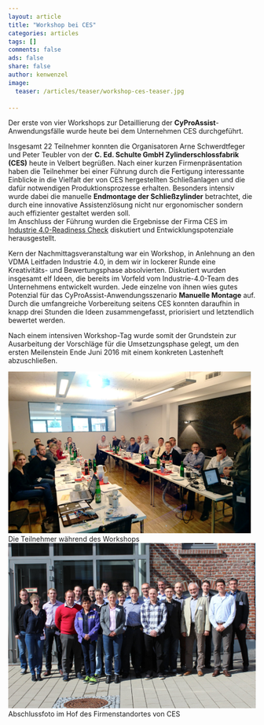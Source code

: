 ```yaml
---
layout: article
title: "Workshop bei CES"
categories: articles
tags: []
comments: false
ads: false
share: false
author: kenwenzel
image:
  teaser: /articles/teaser/workshop-ces-teaser.jpg

---
```

Der erste von vier Workshops zur Detaillierung der **CyProAssist**-Anwendungsfälle wurde heute bei dem Unternehmen CES durchgeführt.

Insgesamt 22 Teilnehmer konnten die Organisatoren Arne Schwerdtfeger und Peter Teubler von der **C. Ed. Schulte GmbH Zylinderschlossfabrik (CES)** heute in Velbert begrüßen.
Nach einer kurzen Firmenpräsentation haben die Teilnehmer bei einer Führung durch die Fertigung interessante Einblicke in die Vielfalt der von CES hergestellten Schließanlagen und die dafür notwendigen Produktionsprozesse erhalten. Besonders intensiv wurde dabei die manuelle **Endmontage der Schließzylinder** betrachtet, die durch eine innovative Assistenzlösung nicht nur ergonomischer sondern auch effizienter gestaltet werden soll. <br>
Im Anschluss der Führung wurden die Ergebnisse der Firma CES im [Industrie 4.0-Readiness Check](https://www.industrie40-readiness.de/) diskutiert und Entwicklungspotenziale herausgestellt.

Kern der Nachmittagsveranstaltung war ein Workshop, in Anlehnung an den VDMA Leitfaden Industrie 4.0, in dem wir in lockerer Runde eine Kreativitäts- und Bewertungsphase absolvierten.
Diskutiert wurden insgesamt elf Ideen, die bereits im Vorfeld vom Industrie-4.0-Team des Unternehmens entwickelt wurden. Jede einzelne von ihnen wies gutes Potenzial für das CyProAssist-Anwendungsszenario **Manuelle Montage** auf. Durch die umfangreiche Vorbereitung seitens CES konnten daraufhin in knapp drei Stunden die Ideen zusammengefasst, priorisiert und letztendlich bewertet werden.

Nach einem intensiven Workshop-Tag wurde somit der Grundstein zur Ausarbeitung der Vorschläge für die Umsetzungsphase gelegt, um den ersten Meilenstein Ende Juni 2016 mit einem konkreten Lastenheft abzuschließen.

<div class="page-image" style="float:left; margin-left:0px; margin-right: 10px;">
<img style="" src="/images/articles/cyproassist_workshop_ces_vortrag.jpg" alt="">Die Teilnehmer während des Workshops</img>
</div>

<div class="page-image" style="float:left;">
<img style="" src="/images/articles/cyproassist_workshop_ces_team.jpg" alt="">Abschlussfoto im Hof des Firmenstandortes von CES</img>
</div>






